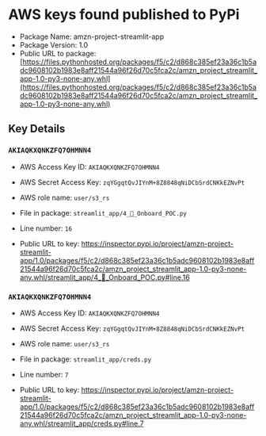 # AWS keys found published to PyPi

* Package Name: amzn-project-streamlit-app
* Package Version: 1.0
* Public URL to package: [https://files.pythonhosted.org/packages/f5/c2/d868c385ef23a36c1b5adc9608102b1983e8aff21544a96f26d70c5fca2c/amzn_project_streamlit_app-1.0-py3-none-any.whl](https://files.pythonhosted.org/packages/f5/c2/d868c385ef23a36c1b5adc9608102b1983e8aff21544a96f26d70c5fca2c/amzn_project_streamlit_app-1.0-py3-none-any.whl)

## Key Details

### `AKIAQKXQNKZFQ7OHMNN4`

* AWS Access Key ID: `AKIAQKXQNKZFQ7OHMNN4`
* AWS Secret Access Key: `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` 
* AWS role name: `user/s3_rs`
* File in package: `streamlit_app/4_🚢_Onboard_POC.py`
* Line number: `16`

* Public URL to key: https://inspector.pypi.io/project/amzn-project-streamlit-app/1.0/packages/f5/c2/d868c385ef23a36c1b5adc9608102b1983e8aff21544a96f26d70c5fca2c/amzn_project_streamlit_app-1.0-py3-none-any.whl/streamlit_app/4_🚢_Onboard_POC.py#line.16



### `AKIAQKXQNKZFQ7OHMNN4`

* AWS Access Key ID: `AKIAQKXQNKZFQ7OHMNN4`
* AWS Secret Access Key: `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` 
* AWS role name: `user/s3_rs`
* File in package: `streamlit_app/creds.py`
* Line number: `7`

* Public URL to key: https://inspector.pypi.io/project/amzn-project-streamlit-app/1.0/packages/f5/c2/d868c385ef23a36c1b5adc9608102b1983e8aff21544a96f26d70c5fca2c/amzn_project_streamlit_app-1.0-py3-none-any.whl/streamlit_app/creds.py#line.7


